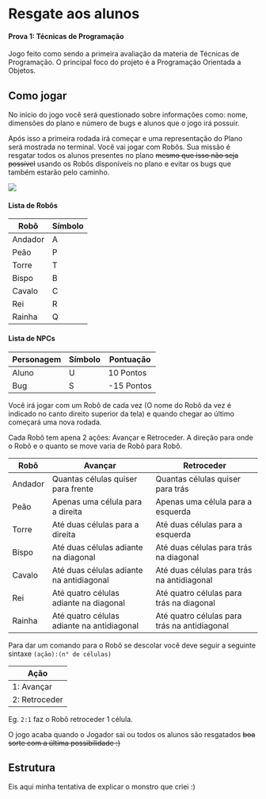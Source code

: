 # Resgate aos alunos 
#### Prova 1: Técnicas de Programação

Jogo feito como sendo a primeira avaliação da materia de Técnicas de Programação. O principal foco do projeto é a Programação Orientada a Objetos.

## Como jogar

No inicio do jogo você será questionado sobre informações como: nome, dimensões do plano e número de bugs e alunos que o jogo irá possuir.

Após isso a primeira rodada irá começar e uma representação do Plano será mostrada no terminal.
Você vai jogar com Robôs. Sua missão é resgatar todos os alunos presentes no plano ~~mesmo que isso não seja possível~~ usando os Robôs disponíveis no plano e evitar os bugs que também estarão pelo caminho.

![](https://raw.githubusercontent.com/FortRaider68/tecnicas_de_programacao_listas/Main/ResgateAosAlunos(Prova%201)/capture01.png)

#### Lista de Robôs

|Robô|Símbolo|
|-----|-----|
|Andador | A |
|Peão | P |
|Torre| T |
|Bispo| B |
|Cavalo | C |
|Rei | R |
|Rainha | Q |

#### Lista de NPCs 

|Personagem|Símbolo|Pontuação|
|---|---|---|
|Aluno| U |10 Pontos|
|Bug | S | -15 Pontos |

Você irá jogar com um Robô de cada vez (O nome do Robô da vez é indicado no canto direito superior da tela) e quando chegar ao último começará uma nova rodada. 

Cada Robô tem apena 2 ações: Avançar e Retroceder. A direção para onde o Robô e o quanto se move varia de Robô para Robô.

|Robô|Avançar|Retroceder|
|-----|-----|--------|
|Andador | Quantas células quiser para frente| Quantas células quiser para trás|
|Peão |Apenas uma célula para a direita| Apenas uma célula para a esquerda|
|Torre| Até duas células para a direita | Até duas células para a esquerda|
|Bispo| Até duas células adiante na diagonal| Até duas células para trás na diagonal|
|Cavalo | Até duas células adiante na antidiagonal| Até duas células para trás na antidiagonal|
|Rei | Até quatro células adiante na diagonal| Até quatro células para trás na diagonal|
|Rainha | Até quatro células adiante na antidiagonal| Até quatro células para trás na antidiagonal|

Para dar um comando para o Robô se descolar você deve seguir a seguinte sintaxe `(ação):(n° de células)` 

|Ação|
|-----|
|1: Avançar|
|2: Retroceder|

Eg. `2:1` faz o Robô retroceder 1  célula.

O jogo acaba quando o Jogador sai ou todos os alunos são resgatados ~~boa sorte com a última possibilidade :)~~

## Estrutura
Eis aqui minha tentativa de explicar o monstro que criei :)


